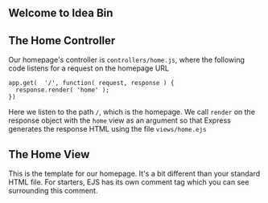 Welcome to Idea Bin
---------------


The Home Controller
-----------------------

Our homepage's controller is `controllers/home.js`, where the following code listens for a request on the homepage URL

```
app.get(  '/', function( request, response ) {
  response.render( 'home' );
})
```

Here we listen to the path `/`, which is the homepage.  We call `render` on the response object with the `home` view as an argument so that Express generates the response HTML using the file `views/home.ejs`

The Home View
----------------------------

This is the template for our homepage.
It's a bit different than your standard HTML file.
For starters, EJS has its own comment tag
which you can see surrounding this comment.